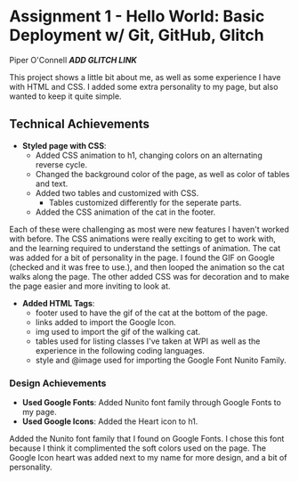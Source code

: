 Assignment 1 - Hello World: Basic Deployment w/ Git, GitHub, Glitch
===

Piper O'Connell
_**ADD GLITCH LINK**_

[//]: # (http://a1-charlieroberts.glitch.me)

This project shows a little bit about me, as well as some experience I have with HTML and CSS.
I added some extra personality to my page, but also wanted to keep it quite simple. 

## Technical Achievements
- **Styled page with CSS**: 
  - Added CSS animation to h1, changing colors on an alternating reverse cycle. 
  - Changed the background color of the page, as well as color of tables and text. 
  - Added two tables and customized with CSS. 
    - Tables customized differently for the seperate parts. 
  - Added the CSS animation of the cat in the footer. 

Each of these were challenging as most were new features I haven't worked with before.
The CSS animations were really exciting to get to work with, and the learning required to understand the settings of animation.
The cat was added for a bit of personality in the page. I found the GIF on Google (checked and it was free to use.), and then looped the animation so the cat walks along the page.
The other added CSS was for decoration and to make the page easier and more inviting to look at. 

- **Added HTML Tags**:
  - footer used to have the gif of the cat at the bottom of the page. 
  - links added to import the Google Icon. 
  - img used to import the gif of the walking cat. 
  - tables used for listing classes I've taken at WPI as well as the experience in the following coding languages. 
  - style and @image used for importing the Google Font Nunito Family.

### Design Achievements
- **Used Google Fonts**: Added Nunito font family through Google Fonts to my page. 
- **Used Google Icons**: Added the Heart icon to h1. 

Added the Nunito font family that I found on Google Fonts. I chose this font because I think it complimented the soft colors used on the page.
The Google Icon heart was added next to my name for more design, and a bit of personality. 


